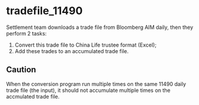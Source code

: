 # tradefile_11490
Settlement team downloads a trade file from Bloomberg AIM daily, then they perform 2 tasks:

1. Convert this trade file to China Life trustee format (Excel);
2. Add these trades to an accumulated trade file.

## Caution
When the conversion program run multiple times on the same 11490 daily trade file (the input), it should not accumulate multiple times on the accmulated trade file.
